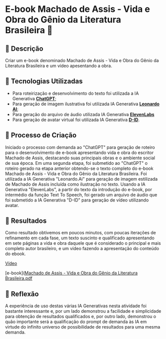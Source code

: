 # E-book Machado de Assis - Vida e Obra do Gênio da Literatura Brasileira 🌌

## 📒 Descrição
Criar um e-book denominado Machado de Assis - Vida e Obra do Gênio da Literatura Brasileira e um vídeo apesentando a obra.

## 🤖 Tecnologias Utilizadas
- Para roteirização e desenvolvimento do texto foi utilizada a IA Generativa **[ChatGPT](https://chat.openai.com)**;
- Para geração de imagem ilustrativa foi utilizada IA Generativa **[Leonardo AI](https://leonardo.ai)**;
- Para geração do arquivo de áudio utilizada IA Generativa **[ElevenLabs](https://elevenlabs.io/)**
- Para geração de avatar virtual foi utilizada IA Generativa **[D-ID](https://www.d-id.com/)**.

## 🧐 Processo de Criação
Iniciado o processo com demanda ao "ChatGPT" para geração de roteiro para o desenvolvimento de e-book apresentando vida e obra do escritor Machado de Assis, destacando suas principais obras e o ambiente social de sua época. 
Em uma segunda etapa, foi submetido ao "ChatGPT" o roteiro gerado na etapa anterior obtendo-se o texto completo do e-book Machado de Assis - Vida e Obra do Gênio da Literatura Brasileira.
Foi utilizada a IA Generativa "Leonardo.Ai" para geração de imagem estilizada de Machado de Assis incluída como ilustração no texto.
Usando a IA Generativa "ElevenLabs", a partir do texto da introdução do e-book, por intermédio da função Text To Speech, foi gerado um arquivo de áudio que foi submetido a IA Generativa "D-ID" para geração de vídeo utilizando avatar. 


## 🚀 Resultados
Como resultado obtivemos em poucos minutos, com poucas iterações de refinamento em cada fase, um texto suscinto e qualificado apresentando em sete páginas a vida e obra daquele que é considerado o principal e mais completo autor brasileiro, e um vídeo fazendo a apresentação do conteúdo do ebook. 

[Vídeo](https://github.com/user-attachments/assets/ae953bef-7e21-43d0-a2e5-c695e994e42e)

[e-book]([Machado de Assis - Vida e Obra do Gênio da Literatura Brasileira.pdf](https://github.com/user-attachments/files/17911324/Machado.de.Assis.-.Vida.e.Obra.do.Genio.da.Literatura.Brasileira.pdf)

## 💭 Reflexão
A experiência de uso destas várias IA Generativas nesta atividade foi bastante interessante e, por um lado demonstrou a facilidade e simplicidade para obtenção de resultados qualificados e, por outro lado, demonstrou o quão importante será a qualificação do prompt de demanda às IA em virtude do infinito universo de possibilidade de resultados para uma mesma demanda.

